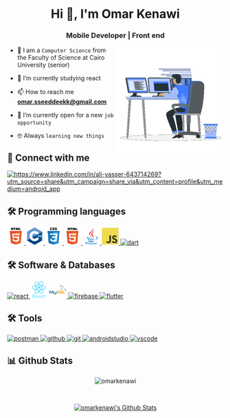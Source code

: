 <!DOCTYPE html>
<html lang="en">
<head>
    <meta charset="UTF-8">
    <meta name="viewport" content="width=device-width, initial-scale=1.0">

</head>
<body>
    <h1 align="center">Hi 👋, I'm Omar Kenawi</h1>
<h3 align="center">Mobile Developer | Front end  </h3>

<img align="right" src="image.gif" width = 250px/>

- :school: I am a `Computer Science` from the Faculty of  Science at Cairo University (senior)
- 🌱 I’m currently studying react

- 📫 How to reach me **omar.sseeddeekk@gmail.com**

- :thinking: I’m currently open for a new `job opportunity`

- :nerd_face: Always `learning new things`

## 📩 Connect with me
<p align="left">
<a href="https://www.linkedin.com/in/omar-kenawi/" target="blank"><img align="center" src="https://raw.githubusercontent.com/rahuldkjain/github-profile-readme-generator/master/src/images/icons/Social/linked-in-alt.svg" alt="https://www.linkedin.com/in/ali-yasser-643714269?utm_source=share&utm_campaign=share_via&utm_content=profile&utm_medium=android_app" height="30" width="40" /></a>
</p>

## 🛠 Programming languages
<p align="left"> 
	 <a href="https://www.w3.org/html/" target="_blank" rel="noreferrer">
    <img
      src="https://raw.githubusercontent.com/devicons/devicon/master/icons/html5/html5-original-wordmark.svg"
      alt="html5"
      width="40"
      height="40"
    />
  </a>
	<a href="https://www.w3schools.com/cpp/" target="_blank" rel="noreferrer">
    <img
      src="https://raw.githubusercontent.com/devicons/devicon/master/icons/cplusplus/cplusplus-original.svg"
      alt="cplusplus"
      width="40"
      height="40"
    /> </a>
	<a href="https://www.w3schools.com/css/" target="_blank" rel="noreferrer"> <img src="https://raw.githubusercontent.com/devicons/devicon/master/icons/css3/css3-original-wordmark.svg" alt="css3" width="40" height="40"/> </a> 
	<a href="https://www.w3.org/html/" target="_blank" rel="noreferrer"> <img src="https://raw.githubusercontent.com/devicons/devicon/master/icons/html5/html5-original-wordmark.svg" alt="html5" width="40" height="40"/> </a>
	<a href="https://www.java.com" target="_blank" rel="noreferrer"> <img src="https://raw.githubusercontent.com/devicons/devicon/master/icons/java/java-original.svg" alt="java" width="40" height="40"/> </a> 
        <a href="https://developer.mozilla.org/en-US/docs/Web/JavaScript" target="_blank" rel="noreferrer"> <img src="https://raw.githubusercontent.com/devicons/devicon/master/icons/javascript/javascript-original.svg" alt="javascript" width="40" height="40"/> </a>
	<a href="https://dartlang.org" target="_blank" rel="noreferrer"> <img src="https://www.vectorlogo.zone/logos/dartlang/dartlang-icon.svg" alt="dart" width="40" height="40"/> </a> 
</p>

## 🛠 Software & Databases
<p align="start">
	<a href="https://reactjs.org/" target="_blank" rel="noreferrer">
    <img
      src="https://reactnative.dev/img/header_logo.svg"
      alt="react"
      width="40"
      height="40"
    />
  </a><a href="https://reactnative.dev/" target="_blank" rel="noreferrer">
    <img
      src="https://raw.githubusercontent.com/devicons/devicon/master/icons/react/react-original-wordmark.svg"
      alt="reactnative"
      width="40"
      height="40"
    /></a>
  <a href="https://www.mysql.com/" target="_blank" rel="noreferrer"> <img src="https://raw.githubusercontent.com/devicons/devicon/master/icons/mysql/mysql-original-wordmark.svg" alt="mysql" width="40" height="40"/> </a> 
  <a href="https://firebase.google.com/" target="_blank" rel="noreferrer">
    <img
      src="https://www.vectorlogo.zone/logos/firebase/firebase-icon.svg"
      alt="firebase"
      width="40"
      height="40"
    />
  </a>
  <a href="https://flutter.dev/" target="_blank" rel="noreferrer">
    <img
      src="https://www.vectorlogo.zone/logos/flutterio/flutterio-icon.svg"
      alt="flutter"
      width="40"
      height="40"
    />
  </a>
</p>

## 🛠 Tools
<p align="start">
  <a href="https://postman.com" target="_blank" rel="noreferrer">
    <img
      src="https://www.vectorlogo.zone/logos/getpostman/getpostman-icon.svg"
      alt="postman"
      width="40"
      height="40"
    />
  </a>
  <a href="https://github.com/" target="_blank" rel="noreferrer">
    <img
      src="https://www.svgrepo.com/show/475654/github-color.svg"
      alt="github"
      width="40"
      height="40"
    />
  </a>
  <a href="https://git-scm.com/" target="_blank" rel="noreferrer">
    <img
      src="https://www.vectorlogo.zone/logos/git-scm/git-scm-icon.svg"
      alt="git"
      width="40"
      height="40"
    />
  </a>
  <a href="https://developer.android.com/studio" target="_blank" rel="noreferrer">
    <img
      src="https://cdn.jsdelivr.net/gh/devicons/devicon/icons/androidstudio/androidstudio-original.svg"
      alt="androidstudio"
      width="40"
      height="40"
    />
  </a>
  <a href="https://code.visualstudio.com/" target="_blank" rel="noreferrer">
    <img
      src="https://cdn.jsdelivr.net/gh/devicons/devicon/icons/vscode/vscode-original.svg"
      alt="vscode"
      width="40"
      height="40"
    />
  </a>

</p>





## 📊 Github Stats
<p align="center"><img src="https://github-readme-streak-stats.herokuapp.com/?user=omarkenawi&theme=tokyonight_duo" alt="omarkenawi" /></p>
  <br/>
  <p align="center">
    <a href="https://github.com/anuraghazra/github-readme-stats">
	    <img alt="omarkenawi's Github Stats" src="https://github-readme-stats.vercel.app/api?username=omarkenawi&show_icons=true&count_private=true&locale=en&theme=tokyonight&layout=compact" height="230px"/></a>
<br/>

  </p>

</body>
</html>
